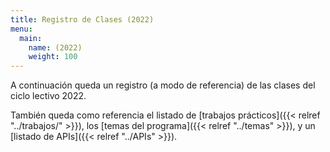 ```yaml
---
title: Registro de Clases (2022)
menu:
  main:
    name: (2022)
    weight: 100
---
```


A continuación queda un registro (a modo de referencia) de las clases del ciclo lectivo 2022.

También queda como referencia el listado de [trabajos prácticos]({{< relref "../trabajos/" >}}), los [temas del programa]({{< relref "../temas" >}}), y un [listado de APIs]({{< relref "../APIs" >}}).

